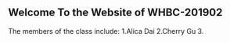 ## Welcome To the Website of WHBC-201902

The members of the class include:
1.Alica Dai
2.Cherry Gu
3.
